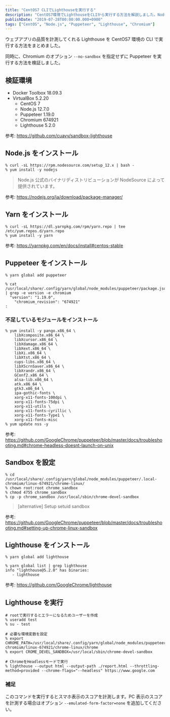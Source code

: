 ```yaml
---
title: "CentOS7 CLIでLighthouseを実行する"
description: "CentOS7環境でLighthouseをCLIから実行する方法を解説しました。Node.jsやPuppeteerのインストール手順やSandboxの設定方法も記載しました。"
publishDate: "2019-07-28T00:00:00.000+0900"
tags: ["CentOS", "Node.js", "Puppeteer", "Lighthouse", "Chromium"]
---
```


ウェブアプリの品質を計測してくれる Lighthouse を CentOS7 環境の CLI で実行する方法をまとめました。

同時に、Chromium のオプション `--no-sandbox` を指定せずに Puppeteer を実行する方法を検証しました。

## 検証環境

- Docker Toolbox 18.09.3
- VirtualBox 5.2.20
  - CentOS 7
  - Node.js 12.7.0
  - Puppeteer 1.19.0
  - Chromium 674921
  - Lighthouse 5.2.0

参考: https://github.com/cuavv/sandbox-lighthouse

## Node.js をインストール

```shell
% curl -sL https://rpm.nodesource.com/setup_12.x | bash -
% yum install -y nodejs
```

> Node.js 公式のバイナリディストリビューションが NodeSource によって提供されています。

参考: https://nodejs.org/ja/download/package-manager/

## Yarn をインストール

```shell
% curl -sL https://dl.yarnpkg.com/rpm/yarn.repo | tee /etc/yum.repos.d/yarn.repo
% yum install -y yarn
```

参考: https://yarnpkg.com/en/docs/install#centos-stable

## Puppeteer をインストール

```shell
% yarn global add puppeteer
```

```shell
% cat /usr/local/share/.config/yarn/global/node_modules/puppeteer/package.json | grep -e version -e chromium
  "version": "1.19.0",
    "chromium_revision": "674921"
:
```

### 不足しているモジュールをインストール

```shell
% yum install -y pango.x86_64 \
    libXcomposite.x86_64 \
    libXcursor.x86_64 \
    libXdamage.x86_64 \
    libXext.x86_64 \
    libXi.x86_64 \
    libXtst.x86_64 \
    cups-libs.x86_64 \
    libXScrnSaver.x86_64 \
    libXrandr.x86_64 \
    GConf2.x86_64 \
    alsa-lib.x86_64 \
    atk.x86_64 \
    gtk3.x86_64 \
    ipa-gothic-fonts \
    xorg-x11-fonts-100dpi \
    xorg-x11-fonts-75dpi \
    xorg-x11-utils \
    xorg-x11-fonts-cyrillic \
    xorg-x11-fonts-Type1 \
    xorg-x11-fonts-misc
% yum update nss -y
```

参考: https://github.com/GoogleChrome/puppeteer/blob/master/docs/troubleshooting.md#chrome-headless-doesnt-launch-on-unix

## Sandbox を設定

```shell
% cd /usr/local/share/.config/yarn/global/node_modules/puppeteer/.local-chromium/linux-674921/chrome-linux/
% chown root:root chrome_sandbox
% chmod 4755 chrome_sandbox
% cp -p chrome_sandbox /usr/local/sbin/chrome-devel-sandbox
```

> [alternative] Setup setuid sandbox

参考: https://github.com/GoogleChrome/puppeteer/blob/master/docs/troubleshooting.md#setting-up-chrome-linux-sandbox

## Lighthouse をインストール

```shell
% yarn global add lighthouse
```

```shell
% yarn global list | grep lighthouse
info "lighthouse@5.2.0" has binaries:
   - lighthouse
```

参考: https://github.com/GoogleChrome/lighthouse

## Lighthouse を実行

```shell
# rootで実行するとエラーになるためユーザーを作成
% useradd test
% su - test
```

```shell
# 必要な環境変数を設定
% export CHROME_PATH=/usr/local/share/.config/yarn/global/node_modules/puppeteer/.local-chromium/linux-674921/chrome-linux/chrome
% export CROME_DEVEL_SANDBOX=/usr/local/sbin/chrome-devel-sandbox
```

```shell
# ChromeをHeadlessモードで実行
% lighthouse --output html --output-path ./report.html --throttling-method=provided --chrome-flags="--headless" https://www.google.com
```

### 補足

このコマンドを実行するとスマホ表示のスコアを計測します。PC 表示のスコアを計測する場合はオプション `--emulated-form-factor=none` を追加してください。
